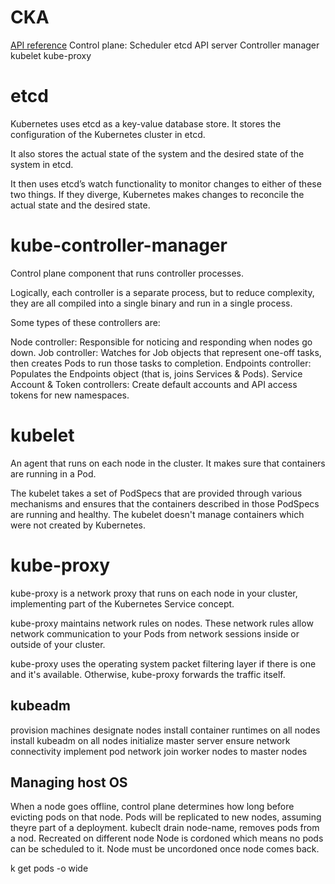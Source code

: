 # CKA

[API reference](https://kubernetes.io/docs/reference/generated/kubernetes-api/v1.23/#-strong-workloads-apis-strong-)
Control plane:
    Scheduler
    etcd
    API server
    Controller manager
    kubelet
    kube-proxy

# etcd
Kubernetes uses etcd as a key-value database store. It stores the configuration of the Kubernetes cluster in etcd.

It also stores the actual state of the system and the desired state of the system in etcd.

It then uses etcd’s watch functionality to monitor changes to either of these two things. If they diverge, Kubernetes makes changes to reconcile the actual state and the desired state.

# kube-controller-manager
Control plane component that runs controller processes.

Logically, each controller is a separate process, but to reduce complexity, they are all compiled into a single binary and run in a single process.

Some types of these controllers are:

Node controller: Responsible for noticing and responding when nodes go down.
Job controller: Watches for Job objects that represent one-off tasks, then creates Pods to run those tasks to completion.
Endpoints controller: Populates the Endpoints object (that is, joins Services & Pods).
Service Account & Token controllers: Create default accounts and API access tokens for new namespaces.


# kubelet 
An agent that runs on each node in the cluster. It makes sure that containers are running in a Pod.

The kubelet takes a set of PodSpecs that are provided through various mechanisms and ensures that the containers described in those PodSpecs are running and healthy. The kubelet doesn't manage containers which were not created by Kubernetes.

# kube-proxy
kube-proxy is a network proxy that runs on each node in your cluster, implementing part of the Kubernetes Service concept.

kube-proxy maintains network rules on nodes. These network rules allow network communication to your Pods from network sessions inside or outside of your cluster.

kube-proxy uses the operating system packet filtering layer if there is one and it's available. Otherwise, kube-proxy forwards the traffic itself.

## kubeadm

provision machines
designate nodes
install container runtimes on all nodes
install kubeadm on all nodes
initialize master server
ensure network connectivity
implement pod network
join worker nodes to master nodes

## Managing host OS

When a node goes offline, control plane determines how long before evicting pods on that node. Pods will be replicated to new nodes, assuming theyre part of a deployment.
kubeclt drain node-name, removes pods from a nod. Recreated on different node
Node is cordoned which means no pods can be scheduled to it.
Node must be uncordoned once node comes back.

k get pods -o wide
